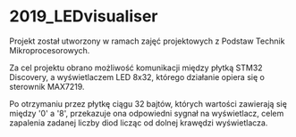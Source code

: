 # 2019_LEDvisualiser

Projekt został utworzony w ramach zajęć projektowych
z Podstaw Technik Mikroprocesorowych.  
  
Za cel projektu obrano możliwość komunikacji między płytką
STM32 Discovery, a wyświetlaczem LED 8x32, którego działanie
opiera się o sterownik MAX7219.  
  
Po otrzymaniu przez płytkę ciągu 32 bajtów, których wartości zawierają
się między '0' a '8', przekazuje ona odpowiedni sygnał na wyświetlacz,
celem zapalenia zadanej liczby diod licząc od dolnej krawędzi
wyświetlacza.

